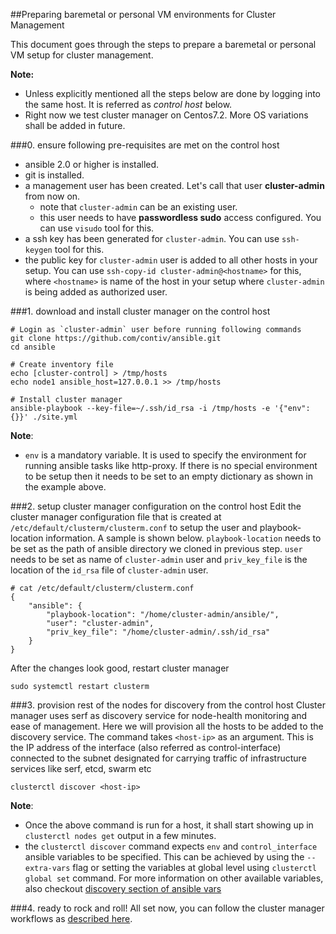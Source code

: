 ##Preparing baremetal or personal VM environments for Cluster Management

This document goes through the steps to prepare a baremetal or personal VM setup for cluster management.

**Note:**
- Unless explicitly mentioned all the steps below are done by logging into the same host. It is referred as *control host* below.
- Right now we test cluster manager on Centos7.2. More OS variations shall be added in future.

###0. ensure following pre-requisites are met on the control host
- ansible 2.0 or higher is installed.
- git is installed.
- a management user has been created. Let's call that user **cluster-admin** from now on.
  - note that `cluster-admin` can be an existing user.
  - this user needs to have **passwordless sudo** access configured. You can use `visudo` tool for this.
- a ssh key has been generated for `cluster-admin`. You can use `ssh-keygen` tool for this.
- the public key for `cluster-admin` user is added to all other hosts in your setup. You can use `ssh-copy-id cluster-admin@<hostname>` for this, where `<hostname>` is name of the host in your setup where `cluster-admin` is being added as authorized user.

###1. download and install cluster manager on the control host
```
# Login as `cluster-admin` user before running following commands
git clone https://github.com/contiv/ansible.git
cd ansible

# Create inventory file
echo [cluster-control] > /tmp/hosts
echo node1 ansible_host=127.0.0.1 >> /tmp/hosts

# Install cluster manager
ansible-playbook --key-file=~/.ssh/id_rsa -i /tmp/hosts -e '{"env": {}}' ./site.yml
```

**Note**:
- `env` is a mandatory variable. It is used to specify the environment for running ansible tasks like http-proxy. If there is no special environment to be setup then it needs to be set to an empty dictionary as shown in the example above.

###2. setup cluster manager configuration on the control host
Edit the cluster manager configuration file that is created at `/etc/default/clusterm/clusterm.conf` to setup the user and playbook-location information. A sample is shown below. `playbook-location` needs to be set as the path of ansible directory we cloned in previous step. `user` needs to be set as name of `cluster-admin` user and `priv_key_file` is the location of the `id_rsa` file of `cluster-admin` user.
```
# cat /etc/default/clusterm/clusterm.conf
{
    "ansible": {
        "playbook-location": "/home/cluster-admin/ansible/",
        "user": "cluster-admin",
        "priv_key_file": "/home/cluster-admin/.ssh/id_rsa"
    }
}
```
After the changes look good, restart cluster manager
```
sudo systemctl restart clusterm
```

###3. provision rest of the nodes for discovery from the control host
Cluster manager uses serf as discovery service for node-health monitoring and ease of management. Here we will provision all the hosts to be added to the discovery service. The command takes `<host-ip>` as an argument. This is the IP address of the interface (also referred as control-interface) connected to the subnet designated for carrying traffic of infrastructure services like serf, etcd, swarm etc
```
clusterctl discover <host-ip>
```

**Note**:
- Once the above command is run for a host, it shall start showing up in `clusterctl nodes get` output in a few minutes.
- the `clusterctl discover` command expects `env` and `control_interface` ansible variables to be specified. This can be achieved by using the `--extra-vars` flag or setting the variables at global level using `clusterctl global set` command. For more information on other available variables, also checkout [discovery section of ansible vars](ansible_vars.md#serf-based-discovery)

###4. ready to rock and roll!
All set now, you can follow the cluster manager workflows as [described here](./README.md#get-list-of-discovered-nodes).
